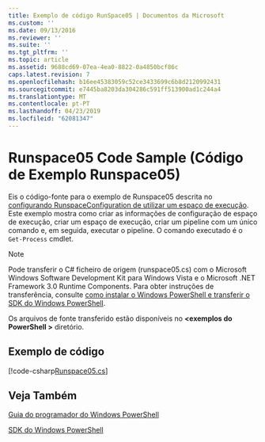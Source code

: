 ```yaml
---
title: Exemplo de código RunSpace05 | Documentos da Microsoft
ms.custom: ''
ms.date: 09/13/2016
ms.reviewer: ''
ms.suite: ''
ms.tgt_pltfrm: ''
ms.topic: article
ms.assetid: 9688cd69-07ea-4ea0-8822-0a4850bcf86c
caps.latest.revision: 7
ms.openlocfilehash: b16ee45383059c52ce3433699c6b8d2120992431
ms.sourcegitcommit: e7445ba8203da304286c591ff513900ad1c244a4
ms.translationtype: MT
ms.contentlocale: pt-PT
ms.lasthandoff: 04/23/2019
ms.locfileid: "62081347"
---
```

# <a name="runspace05-code-sample"></a>Runspace05 Code Sample (Código de Exemplo Runspace05)

Eis o código-fonte para o exemplo de Runspace05 descrita no [configurando RunspaceConfiguration de utilizar um espaço de execução](http://msdn.microsoft.com/en-us/42681d19-2d05-4975-befd-afb1990e79b2). Este exemplo mostra como criar as informações de configuração de espaço de execução, criar um espaço de execução, criar um pipeline com um único comando e, em seguida, executar o pipeline. O comando executado é o `Get-Process` cmdlet.

> [!NOTE]
> Pode transferir o C# ficheiro de origem (runspace05.cs) com o Microsoft Windows Software Development Kit para Windows Vista e o Microsoft .NET Framework 3.0 Runtime Components. Para obter instruções de transferência, consulte [como instalar o Windows PowerShell e transferir o SDK do Windows PowerShell](/powershell/developer/installing-the-windows-powershell-sdk).
>
> Os arquivos de fonte transferido estão disponíveis no  **\<exemplos do PowerShell >** diretório.

## <a name="code-sample"></a>Exemplo de código

[!code-csharp[Runspace05.cs](../../powershell-sdk-samples/SDK-2.0/csharp/Runspace05/Runspace05.cs#L11-L86 "Runspace05.cs")]

## <a name="see-also"></a>Veja Também

[Guia do programador do Windows PowerShell](./windows-powershell-programmer-s-guide.md)

[SDK do Windows PowerShell](../windows-powershell-reference.md)